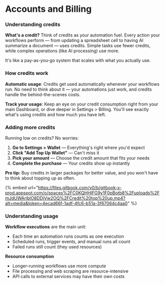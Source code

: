 # Accounts and Billing

### Understanding credits

**What's a credit?** Think of credits as your automation fuel. Every action your workflows perform — from updating a spreadsheet cell to having AI summarize a document — uses credits. Simple tasks use fewer credits, while complex operations (like AI processing) use more.

It's like a pay-as-you-go system that scales with what you actually use.

### How credits work

**Automatic usage**: Credits get used automatically whenever your workflows run. No need to think about it — your automations just work, and credits handle the behind-the-scenes costs.

**Track your usage**: Keep an eye on your credit consumption right from your main Dashboard, or dive deeper in Settings > Billing. You'll see exactly what's using credits and how much you have left.

### Adding more credits

Running low on credits? No worries:

1. **Go to Settings > Wallet** — Everything's right where you'd expect
2. **Click "Add Top Up Wallet"** — Can't miss it
3. **Pick your amount** — Choose the credit amount that fits your needs
4. **Complete the purchase** — Your credits show up instantly

**Pro tip:** Buy credits in larger packages for better value, and you won't have to think about topping up as often.

{% embed url="https://files.gitbook.com/v0/b/gitbook-x-prod.appspot.com/o/spaces%2FC0KQHHlFG9y1F0pBotb8%2Fuploads%2FmJdUWArjblO8DDjVw2OQ%2FCredit%20top%20up.mp4?alt=media&token=4ecad66f-1adf-4fc6-b51a-3f67064c4aa0" %}

### Understanding usage

**Workflow executions** are the main unit:

* Each time an automation runs counts as one execution
* Scheduled runs, trigger events, and manual runs all count
* Failed runs still count (they used resources)

**Resource consumption**

* Longer-running workflows use more compute
* File processing and web scraping are resource-intensive
* API calls to external services may have their own costs



